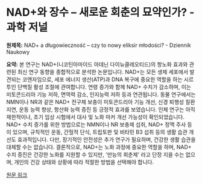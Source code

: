 # NAD+와 장수 – 새로운 회춘의 묘약인가? - 과학 저널

**원제목:** NAD+ a długowieczność – czy to nowy eliksir młodości? - Dziennik Naukowy

**요약:** 본 연구는 NAD+(니코틴아마이드 아데닌 다이뉴클레오티드)의 항노화 효과와 관련된 최신 연구 동향을 종합적으로 분석한 논문입니다. NAD+는 모든 생체 세포에서 발견되는 코엔자임으로, 세포 에너지 생산(ATP)과 DNA 복구에 중요한 역할을 하는 시르투인 단백질 활성 조절에 관여합니다.  연령 증가와 함께 NAD+ 수치가 감소하며, 이는 미토콘드리아 기능 저하, 면역력 감소, 인지능력 저하 등과 연관됩니다. 동물 연구에서는 NMN이나 NR과 같은 NAD+ 전구체 보충이 미토콘드리아 기능 개선, 신경 퇴행성 질환 지연, 운동 능력 향상, 항산화 능력 증진 등 긍정적 효과를 보였습니다.  인체 연구는 아직 제한적이나, 초기 임상 시험에서 대사 및 노화 마커 개선 가능성이 확인되었습니다.  NAD+ 수치 증가를 위한 방법으로는 NMN이나 NR 보충제 섭취,  NAD+ 정맥 주사 등이 있으며,  규칙적인 운동, 간헐적 단식, 트립토판 및 비타민 B3 섭취 등의 생활 습관 개선도 효과적입니다. 다만, 장기적인 안전성은 추가 연구가 필요하며, 건강한 생활 습관을 대체할 수는 없습니다.  결론적으로, NAD+는 노화 과정에 중요한 역할을 하며, NAD+ 수치 증진은 건강한 노화를 지원할 수 있지만,  '만능의 회춘제' 라고 단정 지을 수는 없으며,  개인의 건강 상태와 상황에 따라 적절한 방법을 선택해야 합니다.

[원문 링크](https://dzienniknaukowy.pl/nad-a-dlugowiecznosc-czy-to-nowy-eliksir-mlodosci)
